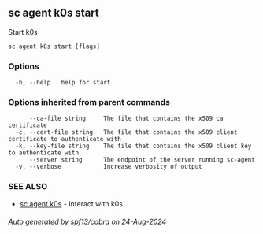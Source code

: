 ## sc agent k0s start

Start k0s

```
sc agent k0s start [flags]
```

### Options

```
  -h, --help   help for start
```

### Options inherited from parent commands

```
      --ca-file string     The file that contains the x509 ca certificate
  -c, --cert-file string   The file that contains the x509 client certificate to authenticate with
  -k, --key-file string    The file that contains the x509 client key to authenticate with
      --server string      The endpoint of the server running sc-agent
  -v, --verbose            Increase verbosity of output
```

### SEE ALSO

* [sc agent k0s](sc_agent_k0s.md)	 - Interact with k0s

###### Auto generated by spf13/cobra on 24-Aug-2024
